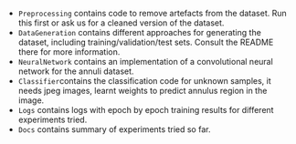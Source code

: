 - `Preprocessing` contains code to remove artefacts from the dataset. Run this first or ask us for a cleaned version of the dataset.
- `DataGeneration` contains different approaches for generating the dataset, including training/validation/test sets. Consult the README there for more information.
- `NeuralNetwork` contains an implementation of a convolutional neural network for the annuli dataset.
- `Classifier`contains the classification code for unknown samples, it needs jpeg images, learnt weights to predict annulus region in the image.
- `Logs` contains logs with epoch by epoch training results for different experiments tried.
- `Docs` contains summary of experiments tried so far.
